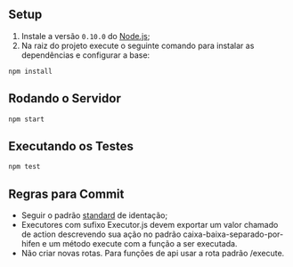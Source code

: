 
## Setup

1. Instale a versão `0.10.0` do [Node.js](https://nodejs.org);
1. Na raiz do projeto execute o seguinte comando para instalar as dependências e configurar a base:

```
npm install
```

## Rodando o Servidor
```
npm start
```

## Executando os Testes

```
npm test
```

## Regras para Commit

- Seguir o padrão [standard](https://github.com/feross/standard) de identação;
- Executores com sufixo Executor.js devem exportar um valor chamado de action descrevendo
sua ação no padrão caixa-baixa-separado-por-hifen e um método execute com a função a ser executada.
- Não criar novas rotas. Para funções de api usar a rota padrão /execute.